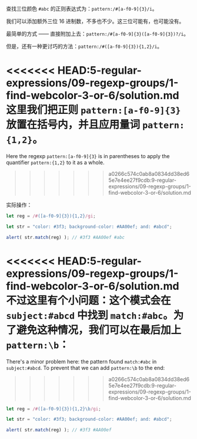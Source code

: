 查找三位颜色 `#abc` 的正则表达式为：`pattern:/#[a-f0-9]{3}/i`。

我们可以添加额外三位 16 进制数，不多也不少。这三位可能有，也可能没有。

最简单的方式 —— 直接附加上去：`pattern:/#[a-f0-9]{3}([a-f0-9]{3})?/i`。

但是，还有一种更讨巧的方法：`pattern:/#([a-f0-9]{3}){1,2}/i`。

<<<<<<< HEAD:5-regular-expressions/09-regexp-groups/1-find-webcolor-3-or-6/solution.md
这里我们把正则 `pattern:[a-f0-9]{3}` 放置在括号内，并且应用量词 `pattern:{1,2}`。
=======
Here the regexp `pattern:[a-f0-9]{3}` is in parentheses to apply the quantifier `pattern:{1,2}` to it as a whole.
>>>>>>> a0266c574c0ab8a0834dd38ed65e7e4ee27f9cdb:9-regular-expressions/09-regexp-groups/1-find-webcolor-3-or-6/solution.md

实际操作：

```js run
let reg = /#([a-f0-9]{3}){1,2}/gi;

let str = "color: #3f3; background-color: #AA00ef; and: #abcd";

alert( str.match(reg) ); // #3f3 #AA00ef #abc
```

<<<<<<< HEAD:5-regular-expressions/09-regexp-groups/1-find-webcolor-3-or-6/solution.md
不过这里有个小问题：这个模式会在 `subject:#abcd` 中找到 `match:#abc`。为了避免这种情况，我们可以在最后加上 `pattern:\b`：
=======
There's a minor problem here: the pattern found `match:#abc` in `subject:#abcd`. To prevent that we can add `pattern:\b` to the end:
>>>>>>> a0266c574c0ab8a0834dd38ed65e7e4ee27f9cdb:9-regular-expressions/09-regexp-groups/1-find-webcolor-3-or-6/solution.md

```js run
let reg = /#([a-f0-9]{3}){1,2}\b/gi;

let str = "color: #3f3; background-color: #AA00ef; and: #abcd";

alert( str.match(reg) ); // #3f3 #AA00ef
```

